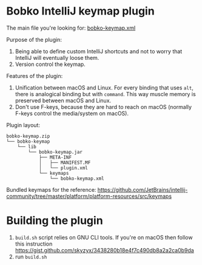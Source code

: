 # Bobko IntelliJ keymap plugin

The main file you're looking for: [bobko-keymap.xml](./src/keymaps/bobko-keymap.xml)

Purpose of the plugin:
1. Being able to define custom IntelliJ shortcuts and not to worry that IntelliJ will eventually loose them.
2. Version control the keymap.

Features of the plugin:
1. Unification between macOS and Linux. For every binding that uses `alt`, there is analogical binding but with `command`. This
   way muscle memory is preserved between macOS and Linux.
2. Don't use F-keys, because they are hard to reach on macOS (normally F-keys control the media/system on macOS).

Plugin layout:
```
bobko-keymap.zip
└── bobko-keymap
    └── lib
        └── bobko-keymap.jar
            ├── META-INF
            │   ├── MANIFEST.MF
            │   └── plugin.xml
            └── keymaps
                └── bobko-keymap.xml
```

Bundled keymaps for the reference:
https://github.com/JetBrains/intellij-community/tree/master/platform/platform-resources/src/keymaps

# Building the plugin

1. `build.sh` script relies on GNU CLI tools. If you're on macOS then follow this instruction
   https://gist.github.com/skyzyx/3438280b18e4f7c490db8a2a2ca0b9da
2. run `build.sh`
